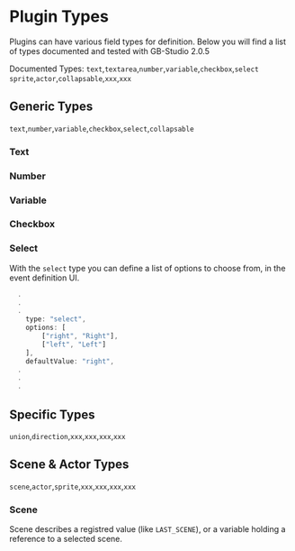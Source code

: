 # Plugin Types
Plugins can have various field types for definition. Below you will find a list of types documented and tested with GB-Studio 2.0.5

Documented Types:
`text`,`textarea`,`number`,`variable`,`checkbox`,`select`
`sprite`,`actor`,`collapsable`,`xxx`,`xxx`

## Generic Types
`text`,`number`,`variable`,`checkbox`,`select`,`collapsable`

### Text


### Number


### Variable


### Checkbox


### Select
With the `select` type you can define a list of options to choose from, in the event definition UI.

```js
  .
  .
  .
  	type: "select",
	options: [
		["right", "Right"],
		["left", "Left"]
	],
	defaultValue: "right",
  .
  .
  .
```

## Specific Types
`union`,`direction`,`xxx`,`xxx`,`xxx`,`xxx`

## Scene & Actor Types
`scene`,`actor`,`sprite`,`xxx`,`xxx`,`xxx`,`xxx`

### Scene
Scene describes a registred value (like `LAST_SCENE`), or a variable holding a reference to a selected scene.

